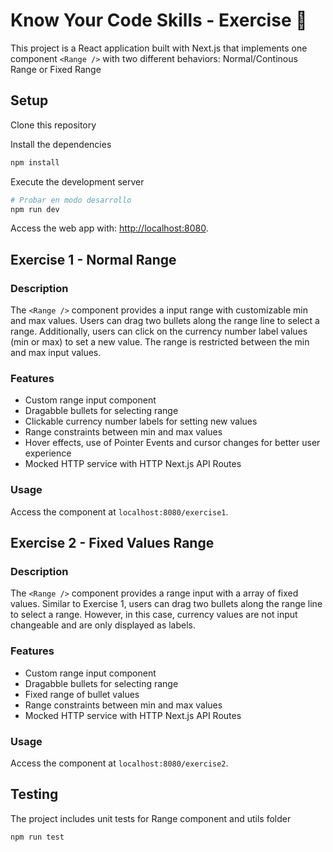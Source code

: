# Know Your Code Skills - Exercise 🚀

This project is a React application built with Next.js that implements one component `<Range />` with two different behaviors: Normal/Continous Range or Fixed Range

## Setup

Clone this repository

Install the dependencies

```bash
npm install
```

Execute the development server

```bash
# Probar en modo desarrollo
npm run dev
```

Access the web app with: [http://localhost:8080](http://localhost:8080).

## Exercise 1 - Normal Range

### Description
The `<Range />` component provides a input range with customizable min and max values. Users can drag two bullets along the range line to select a range. Additionally, users can click on the currency number label values (min or max) to set a new value. The range is restricted between the min and max input values.

### Features
- Custom range input component
- Dragabble bullets for selecting range
- Clickable currency number labels for setting new values
- Range constraints between min and max values
- Hover effects, use of Pointer Events and cursor changes for better user experience
- Mocked HTTP service with HTTP Next.js API Routes

### Usage
Access the component at `localhost:8080/exercise1`.

## Exercise 2 - Fixed Values Range

### Description
The `<Range />` component provides a range input with a array of fixed values. Similar to Exercise 1, users can drag two bullets along the range line to select a range. However, in this case, currency values are not input changeable and are only displayed as labels.

### Features
- Custom range input component
- Dragabble bullets for selecting range
- Fixed range of bullet values
- Range constraints between min and max values
- Mocked HTTP service with HTTP Next.js API Routes

### Usage
Access the component at `localhost:8080/exercise2`.

## Testing
The project includes unit tests for Range component and utils folder
```bash
npm run test
```
